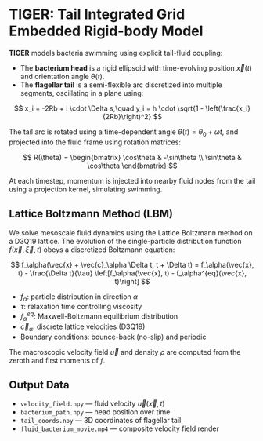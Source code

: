 # TIGER: Tail Integrated Grid Embedded Rigid-body Model

**TIGER** models bacteria swimming using explicit tail-fluid coupling:

- The **bacterium head** is a rigid ellipsoid with time-evolving position $\vec{x}(t)$ and orientation angle $\theta(t)$.
- The **flagellar tail** is a semi-flexible arc discretized into multiple segments, oscillating in a plane using:

$$
x_i = -2Rb + i \cdot \Delta s,\quad y_i = h \cdot \sqrt{1 - \left(\frac{x_i}{2Rb}\right)^2}
$$

The tail arc is rotated using a time-dependent angle $\theta(t) = \theta_0 + \omega t$, and projected into the fluid frame using rotation matrices:

$$
R(\theta) =
\begin{bmatrix}
\cos\theta & -\sin\theta \\
\sin\theta & \cos\theta
\end{bmatrix}
$$

At each timestep, momentum is injected into nearby fluid nodes from the tail using a projection kernel, simulating swimming.

## Lattice Boltzmann Method (LBM)

We solve mesoscale fluid dynamics using the Lattice Boltzmann method on a D3Q19 lattice. The evolution of the single-particle distribution function $f(\vec{x}, \vec{\xi}, t)$ obeys a discretized Boltzmann equation:

$$
f_\alpha(\vec{x} + \vec{c}_\alpha \Delta t, t + \Delta t) = f_\alpha(\vec{x}, t) - \frac{\Delta t}{\tau} \left[f_\alpha(\vec{x}, t) - f_\alpha^{eq}(\vec{x}, t)\right]
$$

- $f_\alpha$: particle distribution in direction $\alpha$
- $\tau$: relaxation time controlling viscosity
- $f_\alpha^{eq}$: Maxwell-Boltzmann equilibrium distribution
- $\vec{c}_\alpha$: discrete lattice velocities (D3Q19)
- Boundary conditions: bounce-back (no-slip) and periodic

The macroscopic velocity field $\vec{u}$ and density $\rho$ are computed from the zeroth and first moments of $f$.

## Output Data

- `velocity_field.npy` — fluid velocity $\vec{u}(\vec{x}, t)$
- `bacterium_path.npy` — head position over time
- `tail_coords.npy` — 3D coordinates of flagellar tail
- `fluid_bacterium_movie.mp4` — composite velocity field render
